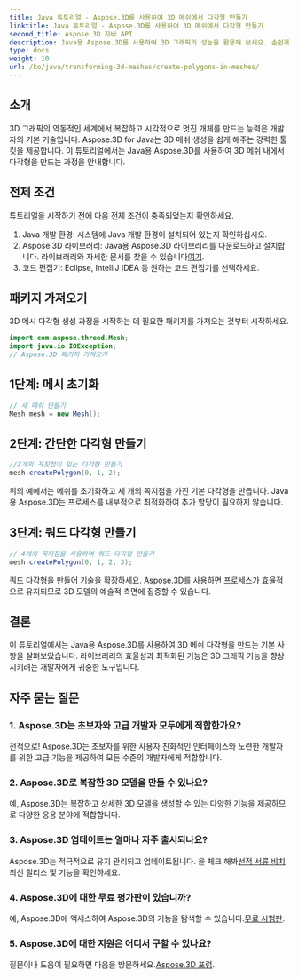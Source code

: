 ```yaml
---
title: Java 튜토리얼 - Aspose.3D를 사용하여 3D 메쉬에서 다각형 만들기
linktitle: Java 튜토리얼 - Aspose.3D를 사용하여 3D 메쉬에서 다각형 만들기
second_title: Aspose.3D 자바 API
description: Java용 Aspose.3D를 사용하여 3D 그래픽의 성능을 활용해 보세요. 손쉽게 멋진 다각형을 만들어 보세요. 원활한 개발 경험을 위해 지금 다운로드하세요.
type: docs
weight: 10
url: /ko/java/transforming-3d-meshes/create-polygons-in-meshes/
---
```

## 소개
3D 그래픽의 역동적인 세계에서 복잡하고 시각적으로 멋진 개체를 만드는 능력은 개발자의 기본 기술입니다. Aspose.3D for Java는 3D 메쉬 생성을 쉽게 해주는 강력한 툴킷을 제공합니다. 이 튜토리얼에서는 Java용 Aspose.3D를 사용하여 3D 메쉬 내에서 다각형을 만드는 과정을 안내합니다.
## 전제 조건
튜토리얼을 시작하기 전에 다음 전제 조건이 충족되었는지 확인하세요.
1. Java 개발 환경: 시스템에 Java 개발 환경이 설치되어 있는지 확인하십시오.
2.  Aspose.3D 라이브러리: Java용 Aspose.3D 라이브러리를 다운로드하고 설치합니다. 라이브러리와 자세한 문서를 찾을 수 있습니다[여기](https://reference.aspose.com/3d/java/).
3. 코드 편집기: Eclipse, IntelliJ IDEA 등 원하는 코드 편집기를 선택하세요.
## 패키지 가져오기
3D 메시 다각형 생성 과정을 시작하는 데 필요한 패키지를 가져오는 것부터 시작하세요.
```java
import com.aspose.threed.Mesh;
import java.io.IOException;
// Aspose.3D 패키지 가져오기
```
## 1단계: 메시 초기화
```java
// 새 메쉬 만들기
Mesh mesh = new Mesh();
```
## 2단계: 간단한 다각형 만들기
```java
//3개의 꼭짓점이 있는 다각형 만들기
mesh.createPolygon(0, 1, 2);
```
위의 예에서는 메쉬를 초기화하고 세 개의 꼭지점을 가진 기본 다각형을 만듭니다. Java용 Aspose.3D는 프로세스를 내부적으로 최적화하여 추가 할당이 필요하지 않습니다.
## 3단계: 쿼드 다각형 만들기
```java
// 4개의 꼭지점을 사용하여 쿼드 다각형 만들기
mesh.createPolygon(0, 1, 2, 3);
```
쿼드 다각형을 만들어 기술을 확장하세요. Aspose.3D를 사용하면 프로세스가 효율적으로 유지되므로 3D 모델의 예술적 측면에 집중할 수 있습니다.
## 결론
이 튜토리얼에서는 Java용 Aspose.3D를 사용하여 3D 메쉬 다각형을 만드는 기본 사항을 살펴보았습니다. 라이브러리의 효율성과 최적화된 기능은 3D 그래픽 기능을 향상시키려는 개발자에게 귀중한 도구입니다.
## 자주 묻는 질문
### 1. Aspose.3D는 초보자와 고급 개발자 모두에게 적합한가요?
전적으로! Aspose.3D는 초보자를 위한 사용자 친화적인 인터페이스와 노련한 개발자를 위한 고급 기능을 제공하여 모든 수준의 개발자에게 적합합니다.
### 2. Aspose.3D로 복잡한 3D 모델을 만들 수 있나요?
예, Aspose.3D는 복잡하고 상세한 3D 모델을 생성할 수 있는 다양한 기능을 제공하므로 다양한 응용 분야에 적합합니다.
### 3. Aspose.3D 업데이트는 얼마나 자주 출시되나요?
 Aspose.3D는 적극적으로 유지 관리되고 업데이트됩니다. 을 체크 해봐[선적 서류 비치](https://reference.aspose.com/3d/java/) 최신 릴리스 및 기능을 확인하세요.
### 4. Aspose.3D에 대한 무료 평가판이 있습니까?
 예, Aspose.3D에 액세스하여 Aspose.3D의 기능을 탐색할 수 있습니다.[무료 시험판](https://releases.aspose.com/).
### 5. Aspose.3D에 대한 지원은 어디서 구할 수 있나요?
 질문이나 도움이 필요하면 다음을 방문하세요.[Aspose.3D 포럼](https://forum.aspose.com/c/3d/18).